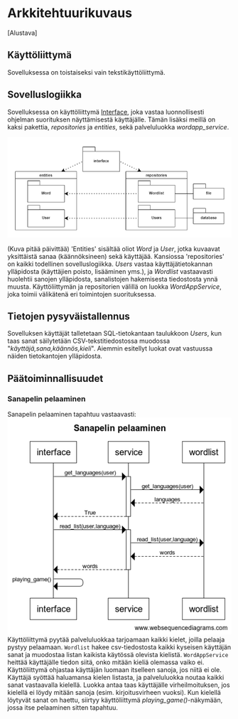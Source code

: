 # Arkkitehtuurikuvaus

[Alustava]

## Käyttöliittymä

Sovelluksessa on toistaiseksi vain tekstikäyttöliittymä.

## Sovelluslogiikka

Sovelluksessa on käyttöliittymä [Interface](https://github.com/saanap17/ot-harjoitustyo/blob/master/src/interface.py), joka vastaa luonnollisesti ohjelman suorituksen näyttämisestä käyttäjälle. Tämän lisäksi meillä on kaksi pakettia, *repositories* ja *entities*, sekä palveluluokka *wordapp_service*.

![](https://github.com/saanap17/ot-harjoitustyo/blob/master/dokumentaatio/kuvat/package.png)  

(Kuva pitää päivittää) 'Entities' sisältää oliot *Word* ja *User*, jotka kuvaavat yksittäistä sanaa (käännöksineen) sekä käyttäjää. Kansiossa 'repositories' on kaikki todellinen sovelluslogiikka. *Users* vastaa käyttäjätietokannan ylläpidosta (käyttäjien poisto, lisääminen yms.), ja *Wordlist* vastaavasti huolehtii sanojen ylläpidosta, sanalistojen hakemisesta tiedostosta ynnä muusta. Käyttöliittymän ja repositorien välillä on luokka *WordAppService*, joka toimii välikätenä eri toimintojen suorituksessa.

## Tietojen pysyväistallennus

Sovelluksen käyttäjät talletetaan SQL-tietokantaan taulukkoon *Users*, kun taas sanat säilytetään CSV-tekstitiedostossa muodossa "*käyttäjä,sana,käännös,kieli*". Aiemmin esitellyt luokat ovat vastuussa näiden tietokantojen ylläpidosta.

## Päätoiminnallisuudet

### Sanapelin pelaaminen

Sanapelin pelaaminen tapahtuu vastaavasti:  
![](https://github.com/saanap17/ot-harjoitustyo/blob/master/dokumentaatio/kuvat/sekv_play_game.png) 
Käyttöliittymä pyytää palveluluokkaa tarjoamaan kaikki kielet, joilla pelaaja pystyy pelaamaan. `Wordlist` hakee csv-tiedostosta kaikki kyseisen käyttäjän sanat ja muodostaa listan kaikista käytössä olevista kielistä. `WordAppService` heittää käyttäjälle tiedon siitä, onko mitään kieliä olemassa vaiko ei. Käyttöliittymä ohjastaa käyttäjän luomaan itselleen sanoja, jos niitä ei ole. Käyttäjä syöttää haluamansa kielen listasta, ja palveluluokka noutaa kaikki sanat vastaavalla kielellä. Luokka antaa taas käyttäjälle virheilmoituksen, jos kielellä ei löydy mitään sanoja (esim. kirjoitusvirheen vuoksi). Kun kielellä löytyvät sanat on haettu, siirtyy käyttöliittymä *playing_game()*-näkymään, jossa itse pelaaminen sitten tapahtuu.


